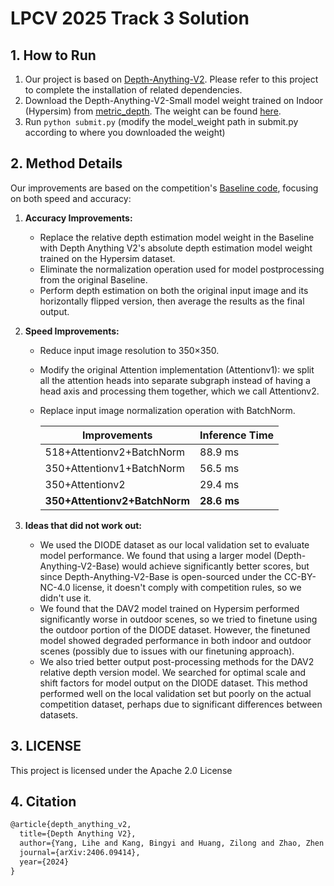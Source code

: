 # LPCV 2025 Track 3 Solution

## 1. How to Run

1. Our project is based on [Depth-Anything-V2](https://github.com/DepthAnything/Depth-Anything-V2). Please refer to this project to complete the installation of related dependencies.
2. Download the Depth-Anything-V2-Small model weight trained on Indoor (Hypersim) from [metric_depth](https://github.com/DepthAnything/Depth-Anything-V2/tree/main/metric_depth). The weight can be found [here](https://huggingface.co/depth-anything/Depth-Anything-V2-Metric-Hypersim-Small/resolve/main/depth_anything_v2_metric_hypersim_vits.pth?download=true).
3. Run `python submit.py` (modify the model_weight path in submit.py according to where you downloaded the weight)

## 2. Method Details

Our improvements are based on the competition's [Baseline code](https://github.com/lpcvai/25LPCVC_Track3_Sample_Solution/tree/main), focusing on both speed and accuracy:

1. **Accuracy Improvements:**
   - Replace the relative depth estimation model weight in the Baseline with Depth Anything V2's absolute depth estimation model weight trained on the Hypersim dataset.
   - Eliminate the normalization operation used for model postprocessing from the original Baseline.
   - Perform depth estimation on both the original input image and its horizontally flipped version, then average the results as the final output.

2. **Speed Improvements:**

   - Reduce input image resolution to 350×350.
   - Modify the original Attention implementation (Attentionv1): we split all the attention heads into separate subgraph instead of having a head axis and processing them together, which we call Attentionv2.
   - Replace input image normalization operation with BatchNorm.

     | Improvements                   | Inference Time |
     | ----------------------------- | -------------- |
     | 518+Attentionv2+BatchNorm     | 88.9 ms        |
     | 350+Attentionv1+BatchNorm     | 56.5 ms        |
     | 350+Attentionv2               | 29.4 ms        |
     | **350+Attentionv2+BatchNorm** | **28.6 ms**    |

3. **Ideas that did not work out:**
   - We used the DIODE dataset as our local validation set to evaluate model performance. We found that using a larger model (Depth-Anything-V2-Base) would achieve significantly better scores, but since Depth-Anything-V2-Base is open-sourced under the CC-BY-NC-4.0 license, it doesn't comply with competition rules, so we didn't use it.
   - We found that the DAV2 model trained on Hypersim performed significantly worse in outdoor scenes, so we tried to finetune using the outdoor portion of the DIODE dataset. However, the finetuned model showed degraded performance in both indoor and outdoor scenes (possibly due to issues with our finetuning approach).
   - We also tried better output post-processing methods for the DAV2 relative depth version model. We searched for optimal scale and shift factors for model output on the DIODE dataset. This method performed well on the local validation set but poorly on the actual competition dataset, perhaps due to significant differences between datasets.

## 3. LICENSE

This project is licensed under the Apache 2.0 License

## 4. Citation

```markdown
@article{depth_anything_v2,
  title={Depth Anything V2},
  author={Yang, Lihe and Kang, Bingyi and Huang, Zilong and Zhao, Zhen and Xu, Xiaogang and 	Feng, Jiashi and Zhao, Hengshuang},
  journal={arXiv:2406.09414},
  year={2024}
}
```
